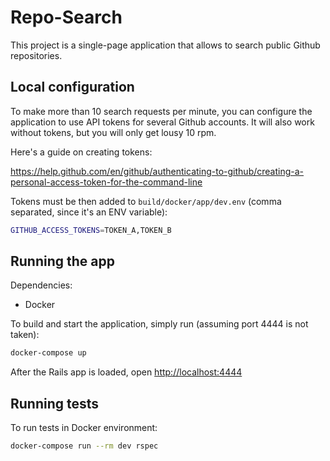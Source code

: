 # Repo-Search

This project is a single-page application that allows to search public Github repositories.

## Local configuration

To make more than 10 search requests per minute, you can configure the application to use API tokens for several Github accounts. It will also work without tokens, but you will only get lousy 10 rpm.

Here's a guide on creating tokens:

https://help.github.com/en/github/authenticating-to-github/creating-a-personal-access-token-for-the-command-line

Tokens must be then added to `build/docker/app/dev.env` (comma separated, since it's an ENV variable):

```bash
GITHUB_ACCESS_TOKENS=TOKEN_A,TOKEN_B
```

## Running the app

Dependencies:

  - Docker

To build and start the application, simply run (assuming port 4444 is not taken):

```bash
docker-compose up
```

After the Rails app is loaded, open [http://localhost:4444](http://localhost:4444)

## Running tests

To run tests in Docker environment:

```bash
docker-compose run --rm dev rspec
```
